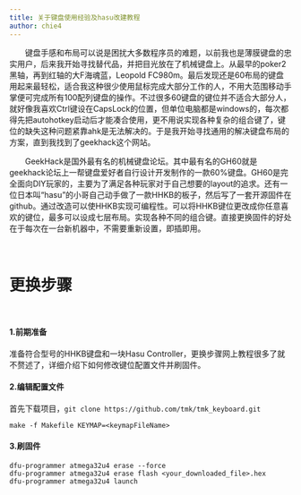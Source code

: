 ```yaml
---
title: 关于键盘使用经验及hasu改建教程
author: chie4
---
```


&emsp;&emsp;键盘手感和布局可以说是困扰大多数程序员的难题，以前我也是薄膜键盘的忠实用户，后来我开始寻找替代品，并把目光放在了机械键盘上。从最早的poker2黑轴，再到红轴的大F海魂蓝，Leopold FC980m。最后发现还是60布局的键盘用起来最轻松，适合我这种很少使用鼠标完成大部分工作的人，不用大范围移动手掌便可完成所有100配列键盘的操作。不过很多60键盘的键位并不适合大部分人，就好像我喜欢Ctrl键设在CapsLock的位置，但单位电脑都是windows的，每次都得先把autohotkey启动后才能凑合使用，更不用说实现各种复杂的组合键了，键位的缺失这种问题紧靠ahk是无法解决的。于是我开始寻找通用的解决键盘布局的方案，直到我找到了geekhack这个网站。

&emsp;&emsp;GeekHack是国外最有名的机械键盘论坛。其中最有名的GH60就是geekhack论坛上一帮键盘爱好者自行设计开发制作的一款60%键盘。GH60是完全面向DIY玩家的，主要为了满足各种玩家对于自己想要的layout的追求。还有一位日本叫“hasu”的小哥自己动手做了一款HHKB的板子，然后写了一套开源固件在github。通过改造可以使HHKB实现可编程性。可以将HHKB键位更改成你任意喜欢的键位，最多可以设成七层布局。实现各种不同的组合键。直接更换固件的好处在于每次在一台新机器中，不需要重新设置，即插即用。

&emsp;&emsp;
# 更换步骤
&emsp;&emsp;

#### 1.前期准备
准备符合型号的HHKB键盘和一块Hasu Controller，更换步骤网上教程很多了就不赘述了，详细介绍下如何修改键位配置文件并刷固件。

#### 2.编辑配置文件
首先下载项目，`git clone https://github.com/tmk/tmk_keyboard.git`

```
make -f Makefile KEYMAP=<keymapFileName>
```
#### 3.刷固件
```
dfu-programmer atmega32u4 erase --force
dfu-programmer atmega32u4 erase flash <your_downloaded_file>.hex
dfu-programmer atmega32u4 launch
```
